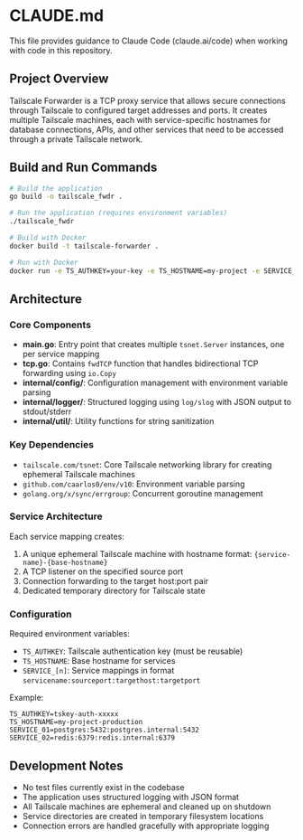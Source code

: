 # CLAUDE.md

This file provides guidance to Claude Code (claude.ai/code) when working with code in this repository.

## Project Overview

Tailscale Forwarder is a TCP proxy service that allows secure connections through Tailscale to configured target addresses and ports. It creates multiple Tailscale machines, each with service-specific hostnames for database connections, APIs, and other services that need to be accessed through a private Tailscale network.

## Build and Run Commands

```bash
# Build the application
go build -o tailscale_fwdr .

# Run the application (requires environment variables)
./tailscale_fwdr

# Build with Docker
docker build -t tailscale-forwarder .

# Run with Docker
docker run -e TS_AUTHKEY=your-key -e TS_HOSTNAME=my-project -e SERVICE_01=postgres:5432:target.host:5432 tailscale-forwarder
```

## Architecture

### Core Components

- **main.go**: Entry point that creates multiple `tsnet.Server` instances, one per service mapping
- **tcp.go**: Contains `fwdTCP` function that handles bidirectional TCP forwarding using `io.Copy`
- **internal/config/**: Configuration management with environment variable parsing
- **internal/logger/**: Structured logging using `log/slog` with JSON output to stdout/stderr
- **internal/util/**: Utility functions for string sanitization

### Key Dependencies

- `tailscale.com/tsnet`: Core Tailscale networking library for creating ephemeral Tailscale machines
- `github.com/caarlos0/env/v10`: Environment variable parsing
- `golang.org/x/sync/errgroup`: Concurrent goroutine management

### Service Architecture

Each service mapping creates:
1. A unique ephemeral Tailscale machine with hostname format: `{service-name}-{base-hostname}`
2. A TCP listener on the specified source port
3. Connection forwarding to the target host:port pair
4. Dedicated temporary directory for Tailscale state

### Configuration

Required environment variables:
- `TS_AUTHKEY`: Tailscale authentication key (must be reusable)
- `TS_HOSTNAME`: Base hostname for services
- `SERVICE_[n]`: Service mappings in format `servicename:sourceport:targethost:targetport`

Example:
```
TS_AUTHKEY=tskey-auth-xxxxx
TS_HOSTNAME=my-project-production
SERVICE_01=postgres:5432:postgres.internal:5432
SERVICE_02=redis:6379:redis.internal:6379
```

## Development Notes

- No test files currently exist in the codebase
- The application uses structured logging with JSON format
- All Tailscale machines are ephemeral and cleaned up on shutdown
- Service directories are created in temporary filesystem locations
- Connection errors are handled gracefully with appropriate logging